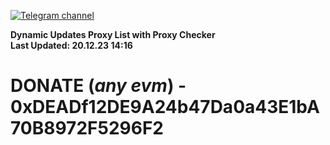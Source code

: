[![Telegram channel](https://img.shields.io/endpoint?url=https://runkit.io/damiankrawczyk/telegram-badge/branches/master?url=https://t.me/n4z4v0d)](https://t.me/n4z4v0d) 

**Dynamic Updates Proxy List with Proxy Checker**  
**Last Updated: 20.12.23 14:16**

# DONATE (_any evm_) - 0xDEADf12DE9A24b47Da0a43E1bA70B8972F5296F2
